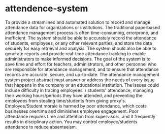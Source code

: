 # attendence-system
To provide a streamlined and automated solution to record and manage attendance data for organizations or institutions. The traditional  paperbased attendance management process is often time-consuming,  errorprone, and inefficient. The system should be able to accurately record  the attendance of students, employees, or any other relevant parties, and  store the data securely for easy retrieval and analysis. The system should  also be able to generate reports and provide real-time attendance tracking to enable administrators to make informed decisions. The goal of  the system is to save time and effort for teachers, administrators, and  other personnel who are responsible for attendance management, and to ensure that attendance records are accurate, secure, and up-to-date. The attendance management system project abstract must answer  or address the needs of every issue that happens in the company or  an educational institution. The issues could include difficulty in  tracing employees’ / students' attendance, managing their working hours/periods they have attended, and preventing the  employees from stealing time/students from giving proxy's. Employee/Student morale is harmed by poor attendance, which  costs businesses overtime and diminishes employee engagement. Poor attendance requires time and attention from supervisors, and it  frequently results in disciplinary action. You may control  employee/students attendance to reduce absenteeism.
